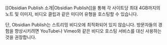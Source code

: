 [[Obsidian Publish 소개|Obsidian Publish]]을 통해 각 사이트당 최대 4GB까지의 노트 및 이미지, 비디오 클립과 같은 미디어 유형을 호스팅할 수 있습니다.

단, Obsidian Publish는 스트리밍 비디오에 최적화되어 있지 않습니다. 방문자들의 경험을 향상시키려면 YouTube나 Vimeo와 같은 비디오 호스팅 서비스를 대신 사용하는 것을 권장합니다.
